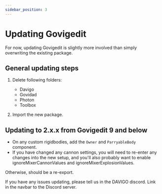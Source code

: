 ```yaml
---
sidebar_position: 3
---
```


# Updating Govigedit

For now, updating Govigedit is slightly more involved than simply overwriting the existing package. 

## General updating steps

1. Delete following folders: 
   * Davigo
   * Govidad
   * Photon
   * Toolbox

2. Import the new package. 

## Updating to 2.x.x from Govigedit 9 and below

* On any custom rigidbodies, add the `Owner` and `ParryableBody` component. 
* If you have changed any cannon settings, you will need to re-enter any changes into the new setup, and you'll also probably want to enable ignoreMixerCannonValues and ignoreMixerExplosionValues. 

Otherwise, should be a re-export. 

If you have any issues updating, please tell us in the DAVIGO discord. Link in the navbar to the Discord server. 